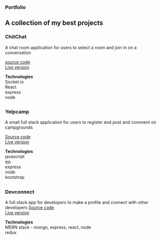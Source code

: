 ### Portfolio

## A collection of my best projects

### ChitChat

A chat room application for users to select a room and join in on a conversation

[source code](https://github.com/BlakeVidebeck/socket_chat_app)<br />
[Live version](https://stark-chamber-70503.herokuapp.com/)

**Technologies**<br />
Socket.io<br />
React<br />
express<br />
node

##

### Yelpcamp

A small full stack application for users to register and post and comment on campgrounds

[Source code](https://github.com/BlakeVidebeck/Yelpcamp)<br />
[Live version](https://peaceful-caverns-55911.herokuapp.com/)

**Technologies**<br />
javascript<br />
ejs<br />
express<br />
node<br />
bootstrap

##

### Devconnect

A full stack app for developers to make a profile and connect with other developers
[Source code](https://github.com/BlakeVidebeck/Devconnect)<br />
[Live version](https://immense-hollows-52765.herokuapp.com/)

**Technologies**<br />
MERN stack - mongo, express, react, node<br />
redux

##
